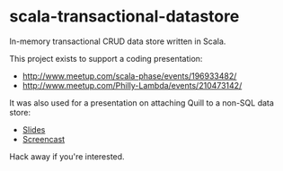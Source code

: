 scala-transactional-datastore
=============================

In-memory transactional CRUD data store written in Scala.

This project exists to support a coding presentation:  
- http://www.meetup.com/scala-phase/events/196933482/  
- http://www.meetup.com/Philly-Lambda/events/210473142/  

It was also used for a presentation on attaching Quill to a non-SQL data store:
* [Slides][slides]
* [Screencast][presentation]

Hack away if you're interested.

[slides]: https://martinsnyder.net/presentations/revealjs/quill.html
[presentation]: https://www.youtube.com/watch?v=E5mtBTEgmLE
